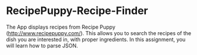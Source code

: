 # RecipePuppy-Recipe-Finder
 The App displays recipes from Recipe Puppy (http://www.recipepuppy.com/). This allows you to search the recipes of the dish you are interested in, with proper ingredients. In this assignment, you will learn how to parse JSON. 
